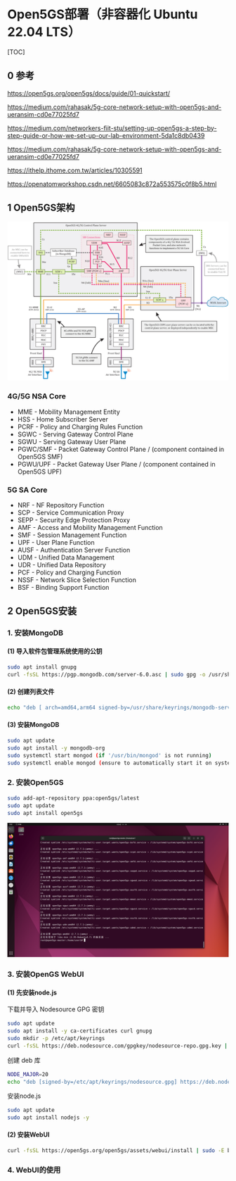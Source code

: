 # Open5GS部署（非容器化 Ubuntu 22.04 LTS）

[TOC]

## 0 参考

https://open5gs.org/open5gs/docs/guide/01-quickstart/

https://medium.com/rahasak/5g-core-network-setup-with-open5gs-and-ueransim-cd0e77025fd7

https://medium.com/networkers-fiit-stu/setting-up-open5gs-a-step-by-step-guide-or-how-we-set-up-our-lab-environment-5da1c8db0439

https://medium.com/rahasak/5g-core-network-setup-with-open5gs-and-ueransim-cd0e77025fd7

https://ithelp.ithome.com.tw/articles/10305591

https://openatomworkshop.csdn.net/6605083c872a553575c0f8b5.html

## 1 Open5GS架构

![Open5GS Diagram](./open5gs.assets/Open5GS_CUPS-01.jpg)

### 4G/5G NSA Core

- MME - Mobility Management Entity
- HSS - Home Subscriber Server
- PCRF - Policy and Charging Rules Function
- SGWC - Serving Gateway Control Plane
- SGWU - Serving Gateway User Plane
- PGWC/SMF - Packet Gateway Control Plane / (component contained in Open5GS SMF)
- PGWU/UPF - Packet Gateway User Plane / (component contained in Open5GS UPF)

### 5G SA Core

- NRF - NF Repository Function
- SCP - Service Communication Proxy
- SEPP - Security Edge Protection Proxy
- AMF - Access and Mobility Management Function
- SMF - Session Management Function
- UPF - User Plane Function
- AUSF - Authentication Server Function
- UDM - Unified Data Management
- UDR - Unified Data Repository
- PCF - Policy and Charging Function
- NSSF - Network Slice Selection Function
- BSF - Binding Support Function

## 2 Open5GS安装

### 1. 安装MongoDB

#### (1) 导入软件包管理系统使用的公钥

```bash
sudo apt install gnupg
curl -fsSL https://pgp.mongodb.com/server-6.0.asc | sudo gpg -o /usr/share/keyrings/mongodb-server-6.0.gpg --dearmor
```

#### (2) 创建列表文件

```bash
echo "deb [ arch=amd64,arm64 signed-by=/usr/share/keyrings/mongodb-server-6.0.gpg] https://repo.mongodb.org/apt/ubuntu jammy/mongodb-org/6.0 multiverse" | sudo tee /etc/apt/sources.list.d/mongodb-org-6.0.list
```

#### (3) 安装MongoDB

```bash
sudo apt update
sudo apt install -y mongodb-org
sudo systemctl start mongod (if '/usr/bin/mongod' is not running)
sudo systemctl enable mongod (ensure to automatically start it on system boot)
```

### 2. 安装Open5GS

```bash
sudo add-apt-repository ppa:open5gs/latest
sudo apt update
sudo apt install open5gs
```

![image-20240507010437438](./open5gs.assets/image-20240507010437438.png)

### 3. 安装OpenGS WebUI

#### (1) 先安装node.js

下载并导入 Nodesource GPG 密钥

```bash
sudo apt update
sudo apt install -y ca-certificates curl gnupg
sudo mkdir -p /etc/apt/keyrings
curl -fsSL https://deb.nodesource.com/gpgkey/nodesource-repo.gpg.key | sudo gpg --dearmor -o /etc/apt/keyrings/nodesource.gpg
```

创建 deb 库

```bash
NODE_MAJOR=20
echo "deb [signed-by=/etc/apt/keyrings/nodesource.gpg] https://deb.nodesource.com/node_$NODE_MAJOR.x nodistro main" | sudo tee /etc/apt/sources.list.d/nodesource.list
```

安装node.js

```bash
sudo apt update
sudo apt install nodejs -y
```

#### (2) 安装WebUI

```bash
curl -fsSL https://open5gs.org/open5gs/assets/webui/install | sudo -E bash -
```

### 4. WebUI的使用
